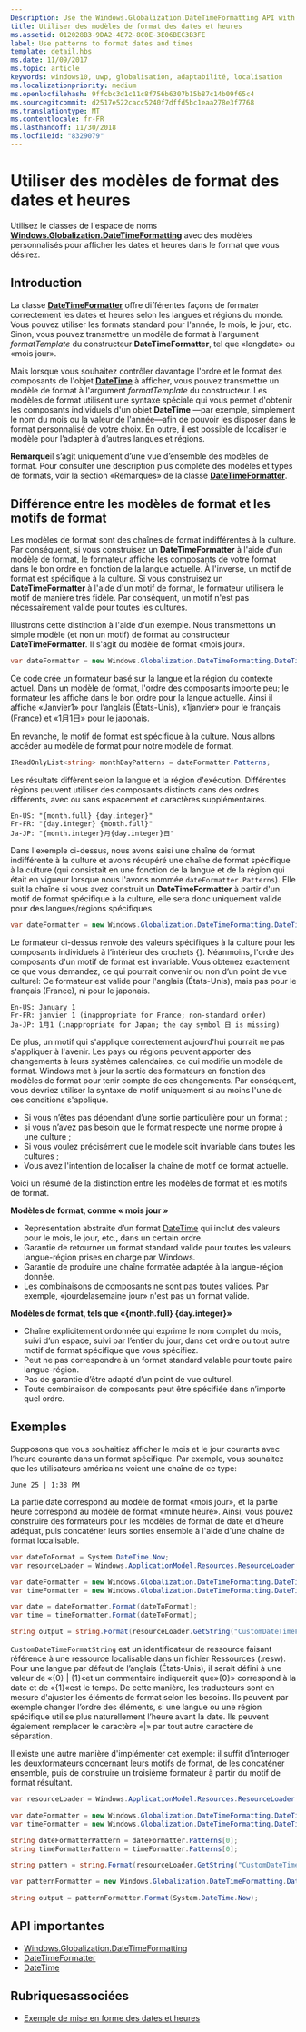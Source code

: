 ```yaml
---
Description: Use the Windows.Globalization.DateTimeFormatting API with custom templates and patterns to display dates and times in exactly the format you wish.
title: Utiliser des modèles de format des dates et heures
ms.assetid: 012028B3-9DA2-4E72-8C0E-3E06BEC3B3FE
label: Use patterns to format dates and times
template: detail.hbs
ms.date: 11/09/2017
ms.topic: article
keywords: windows10, uwp, globalisation, adaptabilité, localisation
ms.localizationpriority: medium
ms.openlocfilehash: 9ffcbc3d1c11c8f756b6307b15b87c14b09f65c4
ms.sourcegitcommit: d2517e522cacc5240f7dffd5bc1eaa278e3f7768
ms.translationtype: MT
ms.contentlocale: fr-FR
ms.lasthandoff: 11/30/2018
ms.locfileid: "8329079"
---
```

# <a name="use-templates-and-patterns-to-format-dates-and-times"></a>Utiliser des modèles de format des dates et heures

Utilisez le classes de l'espace de noms [**Windows.Globalization.DateTimeFormatting**](/uwp/api/windows.globalization.datetimeformatting?branch=live) avec des modèles personnalisés pour afficher les dates et heures dans le format que vous désirez.

## <a name="introduction"></a>Introduction

La classe [**DateTimeFormatter**](/uwp/api/windows.globalization.datetimeformatting?branch=live) offre différentes façons de formater correctement les dates et heures selon les langues et régions du monde. Vous pouvez utiliser les formats standard pour l'année, le mois, le jour, etc. Sinon, vous pouvez transmettre un modèle de format à l'argument *formatTemplate* du constructeur **DateTimeFormatter**, tel que «longdate» ou «mois jour».

Mais lorsque vous souhaitez contrôler davantage l'ordre et le format des composants de l'objet [**DateTime**](/uwp/api/windows.foundation.datetime?branch=live) à afficher, vous pouvez transmettre un modèle de format à l'argument *formatTemplate* du constructeur. Les modèles de format utilisent une syntaxe spéciale qui vous permet d'obtenir les composants individuels d'un objet **DateTime** &mdash;par exemple, simplement le nom du mois ou la valeur de l'année&mdash;afin de pouvoir les disposer dans le format personnalisé de votre choix. En outre, il est possible de localiser le modèle pour l’adapter à d’autres langues et régions.

**Remarque**il s’agit uniquement d’une vue d’ensemble des modèles de format. Pour consulter une description plus complète des modèles et types de formats, voir la section «Remarques» de la classe [**DateTimeFormatter**](/uwp/api/windows.globalization.datetimeformatting?branch=live).

## <a name="the-difference-between-format-templates-and-format-patterns"></a>Différence entre les modèles de format et les motifs de format

Les modèles de format sont des chaînes de format indifférentes à la culture. Par conséquent, si vous construisez un **DateTimeFormatter** à l'aide d'un modèle de format, le formateur affiche les composants de votre format dans le bon ordre en fonction de la langue actuelle. À l'inverse, un motif de format est spécifique à la culture. Si vous construisez un **DateTimeFormatter** à l'aide d'un motif de format, le formateur utilisera le motif de manière très fidèle. Par conséquent, un motif n'est pas nécessairement valide pour toutes les cultures.

Illustrons cette distinction à l'aide d'un exemple. Nous transmettons un simple modèle (et non un motif) de format au constructeur **DateTimeFormatter**. Il s'agit du modèle de format «mois jour».

```csharp
var dateFormatter = new Windows.Globalization.DateTimeFormatting.DateTimeFormatter("month day");
```

Ce code crée un formateur basé sur la langue et la région du contexte actuel. Dans un modèle de format, l'ordre des composants importe peu; le formateur les affiche dans le bon ordre pour la langue actuelle. Ainsi il affiche «Janvier1» pour l’anglais (États-Unis), «1janvier» pour le français (France) et «1月1日» pour le japonais.

En revanche, le motif de format est spécifique à la culture. Nous allons accéder au modèle de format pour notre modèle de format.

```csharp
IReadOnlyList<string> monthDayPatterns = dateFormatter.Patterns;
```

Les résultats diffèrent selon la langue et la région d'exécution. Différentes régions peuvent utiliser des composants distincts dans des ordres différents, avec ou sans espacement et caractères supplémentaires.

```syntax
En-US: "{month.full} {day.integer}"
Fr-FR: "{day.integer} {month.full}"
Ja-JP: "{month.integer}月{day.integer}日"
```

Dans l'exemple ci-dessus, nous avons saisi une chaîne de format indifférente à la culture et avons récupéré une chaîne de format spécifique à la culture (qui consistait en une fonction de la langue et de la région qui était en vigueur lorsque nous l'avons nommée `dateFormatter.Patterns`). Elle suit la chaîne si vous avez construit un **DateTimeFormatter** à partir d'un motif de format spécifique à la culture, elle sera donc uniquement valide pour des langues/régions spécifiques.

```csharp
var dateFormatter = new Windows.Globalization.DateTimeFormatting.DateTimeFormatter("{month.full} {day.integer}");
```

Le formateur ci-dessus renvoie des valeurs spécifiques à la culture pour les composants individuels à l’intérieur des crochets {}. Néanmoins, l'ordre des composants d'un motif de format est invariable. Vous obtenez exactement ce que vous demandez, ce qui pourrait convenir ou non d’un point de vue culturel: Ce formateur est valide pour l'anglais (États-Unis), mais pas pour le français (France), ni pour le japonais.

``` syntax
En-US: January 1
Fr-FR: janvier 1 (inappropriate for France; non-standard order)
Ja-JP: 1月1 (inappropriate for Japan; the day symbol 日 is missing)
```

De plus, un motif qui s'applique correctement aujourd'hui pourrait ne pas s'appliquer à l'avenir. Les pays ou régions peuvent apporter des changements à leurs systèmes calendaires, ce qui modifie un modèle de format. Windows met à jour la sortie des formateurs en fonction des modèles de format pour tenir compte de ces changements. Par conséquent, vous devriez utiliser la syntaxe de motif uniquement si au moins l'une de ces conditions s'applique.

-   Si vous n’êtes pas dépendant d’une sortie particulière pour un format ;
-   si vous n’avez pas besoin que le format respecte une norme propre à une culture ;
-   Si vous voulez précisément que le modèle soit invariable dans toutes les cultures ;
-   Vous avez l'intention de localiser la chaîne de motif de format actuelle.

Voici un résumé de la distinction entre les modèles de format et les motifs de format.

**Modèles de format, comme « mois jour »**

-   Représentation abstraite d’un format [DateTime](/uwp/api/windows.foundation.datetime?branch=live) qui inclut des valeurs pour le mois, le jour, etc., dans un certain ordre.
-   Garantie de retourner un format standard valide pour toutes les valeurs langue-région prises en charge par Windows.
-   Garantie de produire une chaîne formatée adaptée à la langue-région donnée.
-   Les combinaisons de composants ne sont pas toutes valides. Par exemple, «jourdelasemaine jour» n'est pas un format valide.

**Modèles de format, tels que «{month.full} {day.integer}»**

-   Chaîne explicitement ordonnée qui exprime le nom complet du mois, suivi d’un espace, suivi par l’entier du jour, dans cet ordre ou tout autre motif de format spécifique que vous spécifiez.
-   Peut ne pas correspondre à un format standard valable pour toute paire langue-région.
-   Pas de garantie d’être adapté d’un point de vue culturel.
-   Toute combinaison de composants peut être spécifiée dans n’importe quel ordre.

## <a name="examples"></a>Exemples

Supposons que vous souhaitiez afficher le mois et le jour courants avec l’heure courante dans un format spécifique. Par exemple, vous souhaitez que les utilisateurs américains voient une chaîne de ce type:

``` syntax
June 25 | 1:38 PM
```

La partie date correspond au modèle de format «mois jour», et la partie heure correspond au modèle de format «minute heure». Ainsi, vous pouvez construire des formateurs pour les modèles de format de date et d'heure adéquat, puis concaténer leurs sorties ensemble à l'aide d'une chaîne de format localisable.

```csharp
var dateToFormat = System.DateTime.Now;
var resourceLoader = Windows.ApplicationModel.Resources.ResourceLoader.GetForCurrentView();

var dateFormatter = new Windows.Globalization.DateTimeFormatting.DateTimeFormatter("month day");
var timeFormatter = new Windows.Globalization.DateTimeFormatting.DateTimeFormatter("hour minute");

var date = dateFormatter.Format(dateToFormat);
var time = timeFormatter.Format(dateToFormat);

string output = string.Format(resourceLoader.GetString("CustomDateTimeFormatString"), date, time);
```

`CustomDateTimeFormatString` est un identificateur de ressource faisant référence à une ressource localisable dans un fichier Ressources (.resw). Pour une langue par défaut de l’anglais (États-Unis), il serait défini à une valeur de «{0} | {1}«et un commentaire indiquerait que»{0}» correspond à la date et de «{1}«est le temps. De cette manière, les traducteurs sont en mesure d'ajuster les éléments de format selon les besoins. Ils peuvent par exemple changer l’ordre des éléments, si une langue ou une région spécifique utilise plus naturellement l’heure avant la date. Ils peuvent également remplacer le caractère «|» par tout autre caractère de séparation.

Il existe une autre manière d'implémenter cet exemple: il suffit d'interroger les deuxformateurs concernant leurs motifs de format, de les concaténer ensemble, puis de construire un troisième formateur à partir du motif de format résultant.

```csharp
var resourceLoader = Windows.ApplicationModel.Resources.ResourceLoader.GetForCurrentView();

var dateFormatter = new Windows.Globalization.DateTimeFormatting.DateTimeFormatter("month day");
var timeFormatter = new Windows.Globalization.DateTimeFormatting.DateTimeFormatter("hour minute");

string dateFormatterPattern = dateFormatter.Patterns[0];
string timeFormatterPattern = timeFormatter.Patterns[0];

string pattern = string.Format(resourceLoader.GetString("CustomDateTimeFormatString"), dateFormatterPattern, timeFormatterPattern);

var patternFormatter = new Windows.Globalization.DateTimeFormatting.DateTimeFormatter(pattern);

string output = patternFormatter.Format(System.DateTime.Now);
```

## <a name="important-apis"></a>API importantes

* [Windows.Globalization.DateTimeFormatting](/uwp/api/windows.globalization.datetimeformatting?branch=live)
* [DateTimeFormatter](/uwp/api/windows.globalization.datetimeformatting?branch=live)
* [DateTime](/uwp/api/windows.foundation.datetime?branch=live)

## <a name="related-topics"></a>Rubriquesassociées

* [Exemple de mise en forme des dates et heures](http://go.microsoft.com/fwlink/p/?LinkId=231618)
